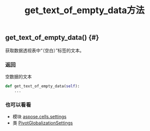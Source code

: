 ﻿---
title: get_text_of_empty_data方法
second_title: Aspose.Cells for Python via .NET API 参考文献
description:
type: docs
weight: 50
url: /zh/python-net/aspose.cells.settings/pivotglobalizationsettings/get_text_of_empty_data/
is_root: false
---
##  get_text_of_empty_data() {#}
获取数据透视表中“（空白）”标签的文本。


### 返回

空数据的文本


```python
def get_text_of_empty_data(self):
    ...
```





### 也可以看看
* 模块 [aspose.cells.settings](../../)
* 类 [PivotGlobalizationSettings](/cells/zh/python-net/aspose.cells.settings/pivotglobalizationsettings)
